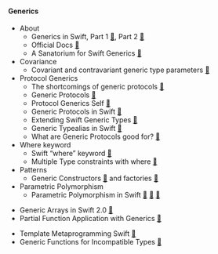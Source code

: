 
#### **Generics**
- About
    + Generics in Swift, Part 1 [:page_facing_up:](http://austinzheng.com/2015/01/02/swift-generics-pt-1/), Part 2 [:page_facing_up:](http://austinzheng.com/2015/09/29/swift-generics-pt-2/)
    + Official Docs [:pencil:](https://github.com/apple/swift/blob/master/docs/Generics.rst)
    - A Sanatorium for Swift Generics [:page_facing_up:](http://natecook.com/blog/2015/03/a-sanatorium-for-swift-generics/)
- Covariance
    + Covariant and contravariant generic type parameters [:link:](https://forums.developer.apple.com/thread/5056)
- Protocol Generics
    + The shortcomings of generic protocols [:page_facing_up:](http://krakendev.io/blog/generic-protocols-and-their-shortcomings)
    + Generic Protocols [:page_facing_up:](http://milen.me/writings/swift-generic-protocols/)
    - Protocol Generics Self [:pencil:](https://gist.github.com/AliSoftware/e6b931c1731f016e41fb)
    - Generic Protocols in Swift [:link:](http://stackoverflow.com/questions/24469913/how-to-create-generic-protocols-in-swift-ios)
    - Extending Swift Generic Types [:link:](http://www.marisibrothers.com/2016/03/extending-swift-generic-types.html)
    - Generic Typealias in Swift [:page_facing_up:](http://stackoverflow.com/questions/27084586/generic-typealias-in-swift)
    - What are Generic Protocols good for? [:page_facing_up:](https://dzone.com/articles/swift-generic-protocols-what-are-they-good-for)
- Where keyword
    - Swift “where” keyword [:link:](http://stackoverflow.com/questions/25336079/swift-where-key-word/25336571#25336571)
    - Multiple Type constraints with where [:link:](http://stackoverflow.com/questions/24089145/multiple-type-constraints-in-swift)
- Patterns
    + Generic Constructors [:link:](http://stackoverflow.com/a/30857172/2855836) and factories [:link:](http://stackoverflow.com/questions/24341061/how-to-write-generic-factory-method-in-swift)
- Parametric Polymorphism
    + Parametric Polymorphism in Swift [:page_facing_up:](http://nsomar.com/parametric-compile-time-polymorphism-in-swift/) [:page_facing_up:](http://rosettacode.org/wiki/Parametric_polymorphism) [:page_facing_up:](http://cs.stackexchange.com/questions/26389/why-isnt-the-swift-programming-language-type-inference-more-aggressive)
+ Generic Arrays in Swift 2.0 [:page_facing_up:](http://blog.krzyzanowskim.com/2015/10/07/generic-array-uint8/)
+ Partial Function Application with Generics [:link:](http://stackoverflow.com/questions/28353539/swift-partial-function-application-with-generics)
- Template Metaprogramming Swift [:page_facing_up:](http://stackoverflow.com/questions/26939354/metaprogramming-in-swift)
- Generic Functions for Incompatible Types [:page_facing_up:](http://natecook.com/blog/2014/08/generic-functions-for-incompatible-types/)
